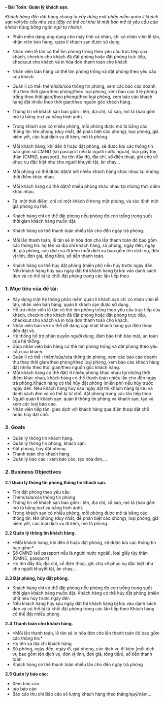 **- Bài Toán: Quản lý khách sạn.**

*Khách hàng đến dặt hàng chúng ta xây dựng một phần mềm quản lí khách sạn với yêu cầu như sau (đây có thể coi như là một bản mô tả yêu cầu của khách hàng bằng ngôn ngữ tự nhiên):*

- Phần mềm dạng ứng dụng cho máy tính cá nhân, chỉ có nhân viên lễ tân, nhân viên bán hàng, quản lí khách sạn được sử dụng

- Nhân viên lễ tân có thể tìm phòng trống theo yêu cầu trực tiếp của khách, checkin cho khách đã đặt phòng hoặc đặt phòng trực tiếp, checkout cho khách và in hóa đơn thanh toán cho khách

- Nhân viên bán hàng có thể tìm phòng trống và đặt phòng theo yêu cầu của khách.

- Quản lí có thể: thêm/sửa/xóa thông tin phòng, xem các báo cáo doanh thu theo thời gian/theo phòng/theo loại phòng, xem báo cáo tỉ lệ phòng trống theo thời gian/theo phòng/theo loại phòng, xem báo cáo khách hàng đặt nhiều theo thời gian/theo nguồn gốc khách hàng.

- Thông tin về khách sạn bao gồm : tên, địa chỉ, số sao, mô tả (bao gồm mô tả bằng text và bằng hình ảnh).

- Trong khách sạn có nhiều phòng, mỗi phòng được mô tả bằng các thông tin: tên phòng (duy nhất, để phân biệt các phòng), loại phòng, giá niêm yết, các loại dịch vụ đi kèm, mô tả phòng.

- Mỗi khách hàng, khi đến ở hoặc đặt phòng, sẽ được lưu các thông tin bao gồm số CMND (số passport nếu là người nước ngoài), loại giấy tùy thân (CMND, passport), họ tên đầy đủ, địa chỉ, số điện thoại, ghi chú về phục vụ đặc biệt như cho người khuyết tật, ăn chay...

- Mỗi phòng có thể được đặt/ở bởi nhiều khách hàng khác nhau tại những thời điểm khác nhau.

- Mỗi khách hàng có thể đặt/ở nhiều phòng khác nhau tại những thời điểm khác nhau.

- Tại một thời điểm, chỉ có một khách ở trong một phòng, và xác định một giá phòng cụ thể.

- Khách hàng chỉ có thể đặt phòng nếu phòng đó còn trống trong suốt thời gian khách hàng muốn đặt.

- Khách hàng có thể thanh toán nhiều lần cho đến ngày trả phòng.

- Mỗi lần thanh toán, lễ tân sẽ in hóa đơn cho lần thanh toán đó bao gồm các thông tin: họ tên và địa chỉ khách hàng, số phòng, ngày đến, ngày đi, giá phòng, các dịch vụ đi kèm (mỗi dịch vụ bao gồm tên dịch vụ, đơn vị tính, đơn giá, tổng tiền), số tiền thanh toán.

- Khách hàng có thể hủy đặt phòng (miên phí) nếu hủy trước ngày đến. Nếu khách hàng hủy sau ngày đặt thì khách hàng bị lưu vào danh sách đen và có thể bị từ chối đặt phòng trong các lần tiếp theo.
### 1. Mục tiêu của đề tài:
- Xây dựng một hệ thống phần mềm quản lí khách sạn chỉ có nhân viên lễ tân, nhân viên bán hàng, quản lí khách sạn được sử dụng.
- Hỗ trợ nhân viên lễ tân có thẻ tìm phòng trống theo yêu cầu trực tiếp của khách, checkin cho khách đã đặt phòng hoặc đặt phòng trực tiếp, checkout cho khách và in hóa đơn thanh toán cho khách.
-	Nhân viên bán vé có thể dễ dàng cập nhật khách hàng gọi điện thoại đến đặt vé.
-	Hệ thống hỗ trợ phân quyền người dùng, đảm bảo tính bảo mật, an toàn của hệ thống.
-	Giúp nhân viên bán hàng có thẻ tìm phòng trông và đặt phòng theo yêu cầu của khách.
- Quản lí có thể : thêm/sửa/xóa thông tin phòng, xem các báo cáo doanh thu theo thời gian/theo phòng/theo loại phòng, xem báo cáo khách hàng đặt nhiều theo thời gian/theo nguồn gốc khách hàng.
- Mỗi khách hàng có thể đặt/ ở nhiều phòng khác nhau tại những thời điểm khác nhau, khách hàng có thể thanh toán nhiều lần cho đến ngày trả phòng.Khách hàng có thể hủy đặt phòng (miễn phí) nếu hủy trước ngày đến. Nếu khách hàng hủy sau ngày đặt thì khách hàng bị lưu và danh sách đen và có thể bị từ chối đặt phòng trong các lần tiếp theo.
- Người quản lí khách sạn: quản lí thông tin phòng và khách sạn, tạo và xem các loại báo cáo.
- Nhân viên tiếp tân: giao dịch với khách hàng qua điện thoại đặt chỗ hoặc hủy đặt chỗ. 
### 2. Goals
- Quản lý thông tin khách hàng.
- Quản lý thông tin phòng, khách sạn.
- Đặt phòng, hủy đặt phòng.
- Thanh toán cho khách hàng.
- Quản lý báo cáo : xem báo cáo, tạo hóa đơn,...
### 2. Business Objectives
**2.1 Quản lý thông tin phòng,thông tin khách sạn.**
 <ul>
 <li>Tìm đặt phòng theo yêu cầu</li>
 <li>Thêm/sửa/xóa thông tin phòng</li>
 <li>Thông tin về khách sạn bao gồm : tên, địa chỉ, số sao, mô tả (bao gồm mô tả bằng text và bằng hình ảnh). </li>
 <li> Trong khách sạn có nhiều phòng, mỗi phòng được mô tả bằng các thông tin: tên phòng (duy nhất, để phân biệt các phòng), loại phòng, giá niêm yết, các loại dịch vụ đi kèm, mô tả phòng.</li>
 </ul>
 
**2.2 Quản lý thông tin khách hàng.**
 <ul>
 <li>*Mỗi khách hàng, khi đến ở hoặc đặt phòng, sẽ được lưu các thông tin bao gồm:*</li>
 <li>Số CMND (số passport nếu là người nước ngoài), loại giấy tùy thân (CMND, passport)</li>
 <li>Họ tên đầy đủ, địa chỉ, số điện thoại, ghi chú về phục vụ đặc biệt như cho người khuyết tật, ăn chay...</li>
 </ul>
 
 **2.3 Đặt phòng, hủy đặt phòng.**
 <ul>
 <li>Khách hàng chỉ có thể đặt phòng nếu phòng đó còn trống trong suốt thời gian khách hàng muốn đặt. Khách hàng có thể hủy đặt phòng (miên phí) nếu hủy trước ngày đến</li>
 <li>Nếu khách hàng hủy sau ngày đặt thì khách hàng bị lưu vào danh sách đen và có thể bị từ chối đặt phòng trong các lần tiếp theo Khách hàng có thể đặt nhiều phòng</li>
 </ul>
 
**2.4 Thanh toán cho khách hàng.**
 <ul>
 <li>*Mỗi lần thanh toán, lễ tân sẽ in hóa đơn cho lần thanh toán đó bao gồm các thông tin:*</li>
 <li>Họ tên và địa chỉ khách hàng</li>
 <li>Số phòng, ngày đến, ngày đi, giá phòng, các dịch vụ đi kèm (mỗi dịch vụ bao gồm tên dịch vụ, đơn vị tính, đơn giá, tổng tiền), số tiền thanh toán</li>
 <li>Khách hàng có thể thanh toán nhiều lần cho đến ngày trả phòng</li>
 </ul>
 
**2.5 Quản lý báo cáo:**
 <ul>
 <li>Xem báo cáo</li>
 <li> tạo báo cáo</li>
 <li>Báo cáo thu chi Báo cáo số lượng khách hàng theo tháng/quý/năm....</li>
 </ul>

